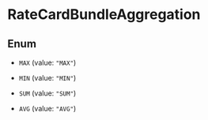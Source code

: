 

# RateCardBundleAggregation

## Enum


* `MAX` (value: `"MAX"`)

* `MIN` (value: `"MIN"`)

* `SUM` (value: `"SUM"`)

* `AVG` (value: `"AVG"`)



